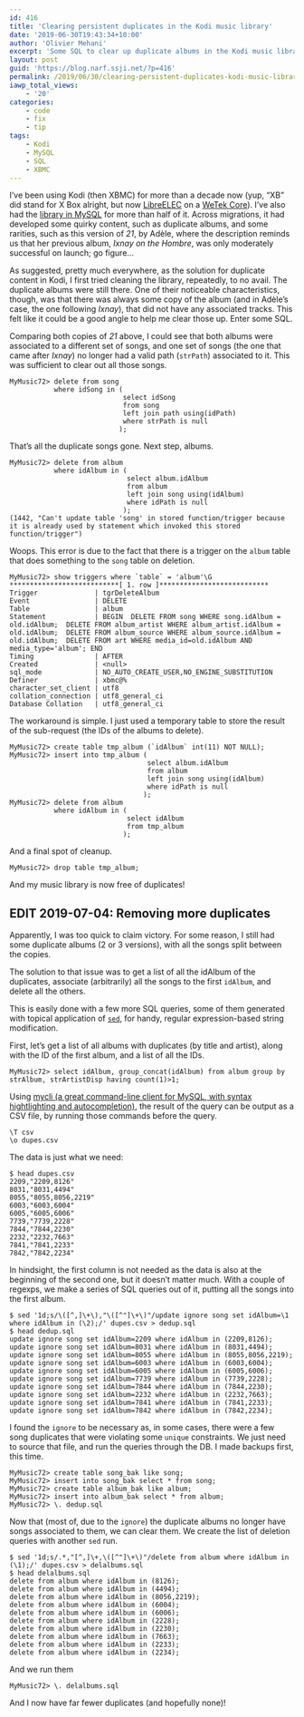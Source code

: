 ```yaml
---
id: 416
title: 'Clearing persistent duplicates in the Kodi music library'
date: '2019-06-30T19:43:34+10:00'
author: 'Olivier Mehani'
excerpt: 'Some SQL to clear up duplicate albums in the Kodi music library when cleaning it is just not enough.'
layout: post
guid: 'https://blog.narf.ssji.net/?p=416'
permalink: /2019/06/30/clearing-persistent-duplicates-kodi-music-library/
iawp_total_views:
    - '20'
categories:
    - code
    - fix
    - tip
tags:
    - Kodi
    - MySQL
    - SQL
    - XBMC
---
```


I’ve been using Kodi (then XBMC) for more than a decade now (yup, “XB” did stand for X Box alright, but now [LibreELEC](https://libreelec.tv/) on a [WeTek Core](https://libreelec.tv/downloads/wetek-core/)). I’ve also had the [library in MySQL](https://kodi.wiki/view/MySQL) for more than half of it. Across migrations, it had developed some quirky content, such as duplicate albums, and some rarities, such as this version of *21*, by Adèle, where the description reminds us that her previous album, *Ixnay on the Hombre*, was only moderately successful on launch; go figure…

As suggested, pretty much everywhere, as the solution for duplicate content in Kodi, I first tried cleaning the library, repeatedly, to no avail. The duplicate albums were still there. One of their noticeable characteristics, though, was that there was always some copy of the album (and in Adèle’s case, the one following *Ixnay*), that did not have any associated tracks. This felt like it could be a good angle to help me clear those up. Enter some SQL.

Comparing both copies of *21* above, I could see that both albums were associated to a different set of songs, and one set of songs (the one that came after *Ixnay*) no longer had a valid path (`strPath`) associated to it. This was sufficient to clear out all those songs.

```
MyMusic72> delete from song
           where idSong in (
                            select idSong
                            from song
                            left join path using(idPath)
                            where strPath is null
                           );
```

That’s all the duplicate songs gone. Next step, albums.

```
MyMusic72> delete from album
           where idAlbum in (
                             select album.idAlbum
                             from album
                             left join song using(idAlbum)
                             where idPath is null
                            );
(1442, "Can't update table 'song' in stored function/trigger because it is already used by statement which invoked this stored function/trigger")
```

Woops. This error is due to the fact that there is a trigger on the `album` table that does something to the `song` table on deletion.

```
MyMusic72> show triggers where `table` = 'album'\G
***************************[ 1. row ]***************************
Trigger              | tgrDeleteAlbum
Event                | DELETE
Table                | album
Statement            | BEGIN  DELETE FROM song WHERE song.idAlbum = old.idAlbum;  DELETE FROM album_artist WHERE album_artist.idAlbum = old.idAlbum;  DELETE FROM album_source WHERE album_source.idAlbum = old.idAlbum;  DELETE FROM art WHERE media_id=old.idAlbum AND media_type='album'; END
Timing               | AFTER
Created              | <null>
sql_mode             | NO_AUTO_CREATE_USER,NO_ENGINE_SUBSTITUTION
Definer              | xbmc@%
character_set_client | utf8
collation_connection | utf8_general_ci
Database Collation   | utf8_general_ci
```

The workaround is simple. I just used a temporary table to store the result of the sub-request (the IDs of the albums to delete).

```
MyMusic72> create table tmp_album (`idAlbum` int(11) NOT NULL);
MyMusic72> insert into tmp_album (
                                  select album.idAlbum
                                  from album
                                  left join song using(idAlbum)
                                  where idPath is null
                                 );
MyMusic72> delete from album
           where idAlbum in (
                             select idAlbum
                             from tmp_album
                            );
```

And a final spot of cleanup.

```
MyMusic72> drop table tmp_album;
```

And my music library is now free of duplicates!

## EDIT 2019-07-04: Removing more duplicates

Apparently, I was too quick to claim victory. For some reason, I still had some duplicate albums (2 or 3 versions), with all the songs split between the copies.

The solution to that issue was to get a list of all the idAlbum of the duplicates, associate (arbitrarily) all the songs to the first `idAlbum`, and delete all the others.

This is easily done with a few more SQL queries, some of them generated with topical application of [`sed`](https://linux.die.net/man/1/sed), for handy, regular expression-based string modification.

First, let’s get a list of all albums with duplicates (by title and artist), along with the ID of the first album, and a list of all the IDs.

```
MyMusic72> select idAlbum, group_concat(idAlbum) from album group by strAlbum, strArtistDisp having count(1)>1;
```

Using [mycli (a great command-line client for MySQL, with syntax hightlighting and autocompletion)](https://www.mycli.net/), the result of the query can be output as a CSV file, by running those commands before the query.

```
\T csv
\o dupes.csv
```

The data is just what we need:

```
$ head dupes.csv
2209,"2209,8126"
8031,"8031,4494"
8055,"8055,8056,2219"
6003,"6003,6004"
6005,"6005,6006"
7739,"7739,2228"
7844,"7844,2230"
2232,"2232,7663"
7841,"7841,2233"
7842,"7842,2234"
```

In hindsight, the first column is not needed as the data is also at the beginning of the second one, but it doesn’t matter much. With a couple of regexps, we make a series of SQL queries out of it, putting all the songs into the first album.

```
$ sed '1d;s/\([^,]\+\),"\([^"]\+\)"/update ignore song set idAlbum=\1 where idAlbum in (\2);/' dupes.csv > dedup.sql
$ head dedup.sql
update ignore song set idAlbum=2209 where idAlbum in (2209,8126);
update ignore song set idAlbum=8031 where idAlbum in (8031,4494);
update ignore song set idAlbum=8055 where idAlbum in (8055,8056,2219);
update ignore song set idAlbum=6003 where idAlbum in (6003,6004);
update ignore song set idAlbum=6005 where idAlbum in (6005,6006);
update ignore song set idAlbum=7739 where idAlbum in (7739,2228);
update ignore song set idAlbum=7844 where idAlbum in (7844,2230);
update ignore song set idAlbum=2232 where idAlbum in (2232,7663);
update ignore song set idAlbum=7841 where idAlbum in (7841,2233);
update ignore song set idAlbum=7842 where idAlbum in (7842,2234);
```

I found the `ignore` to be necessary as, in some cases, there were a few song duplicates that were violating some `unique` constraints. We just need to source that file, and run the queries through the DB. I made backups first, this time.

```
MyMusic72> create table song_bak like song;
MyMusic72> insert into song_bak select * from song;
MyMusic72> create table album_bak like album;
MyMusic72> insert into album_bak select * from album;
MyMusic72> \. dedup.sql
```

Now that (most of, due to the `ignore`) the duplicate albums no longer have songs associated to them, we can clear them. We create the list of deletion queries with another `sed` run.

```
$ sed '1d;s/.*,"[^,]\+,\([^"]\+\)"/delete from album where idAlbum in (\1);/' dupes.csv > delalbums.sql
$ head delalbums.sql
delete from album where idAlbum in (8126);
delete from album where idAlbum in (4494);
delete from album where idAlbum in (8056,2219);
delete from album where idAlbum in (6004);
delete from album where idAlbum in (6006);
delete from album where idAlbum in (2228);
delete from album where idAlbum in (2230);
delete from album where idAlbum in (7663);
delete from album where idAlbum in (2233);
delete from album where idAlbum in (2234);
```

And we run them

```
MyMusic72> \. delalbums.sql
```

And I now have far fewer duplicates (and hopefully none)!